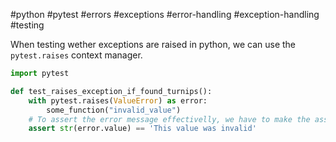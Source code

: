 #python #pytest #errors #exceptions #error-handling #exception-handling #testing

When testing wether exceptions are raised in python, we can use the `pytest.raises` context manager.

```python
import pytest

def test_raises_exception_if_found_turnips():
    with pytest.raises(ValueError) as error:
        some_function("invalid_value")
    # To assert the error message effectivelly, we have to make the assertion outside the with block
    assert str(error.value) == 'This value was invalid'
```